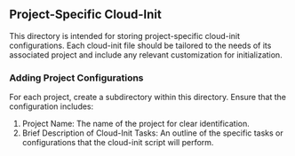## Project-Specific Cloud-Init
This directory is intended for storing project-specific cloud-init configurations. Each cloud-init file should be tailored to the needs of its associated project and include any relevant customization for initialization.

### Adding Project Configurations
For each project, create a subdirectory within this directory. Ensure that the configuration includes:

1. Project Name: The name of the project for clear identification.
2. Brief Description of Cloud-Init Tasks: An outline of the specific tasks or configurations that the cloud-init script will perform.
